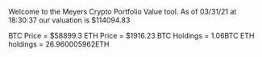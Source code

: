 Welcome to the Meyers Crypto Portfolio Value tool. 
As of 03/31/21 at 18:30:37 our valuation is $114094.83 

BTC Price = $58899.3
 ETH Price = $1916.23
BTC Holdings = 1.06BTC
 ETH holdings = 26.960005962ETH 
